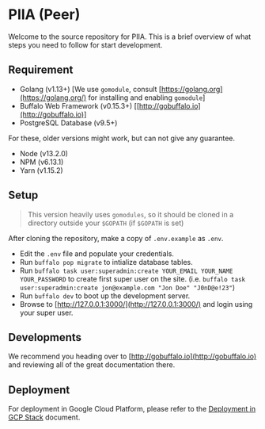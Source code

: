 # PIIA (Peer)

Welcome to the source repository for PIIA. This is a brief overview of what steps you need to follow for start development.

## Requirement

- Golang (v1.13+) [We use `gomodule`, consult [https://golang.org](https://golang.org/) for installing and enabling `gomodule`]
- Buffalo Web Framework (v0.15.3+) [[http://gobuffalo.io](http://gobuffalo.io)]
- PostgreSQL Database (v9.5+)

For these, older versions might work, but can not give any guarantee.

- Node (v13.2.0)
- NPM (v6.13.1)
- Yarn (v1.15.2)

## Setup

> This version heavily uses `gomodules`, so it should be cloned in a directory outside your `$GOPATH` (if `$GOPATH` is set)

After cloning the repository, make a copy of `.env.example` as `.env`.

- Edit the `.env` file and populate your credentials.
- Run `buffalo pop migrate` to intialize database tables.
- Run `buffalo task user:superadmin:create YOUR_EMAIL YOUR_NAME YOUR_PASSWORD` to create first super user on the site. (i.e. `buffalo task user:superadmin:create jon@example.com "Jon Doe" "J0nD@e!23"`)
- Run `buffalo dev` to boot up the development server.
- Browse to [http://127.0.0.1:3000/](http://127.0.0.1:3000/) and login using your super user.

## Developments

We recommend you heading over to [http://gobuffalo.io](http://gobuffalo.io) and reviewing all of the great documentation there.

## Deployment

For deployment in Google Cloud Platform, please refer to the [Deployment in GCP Stack](./GCP-DEPLOYMENT.md) document.
